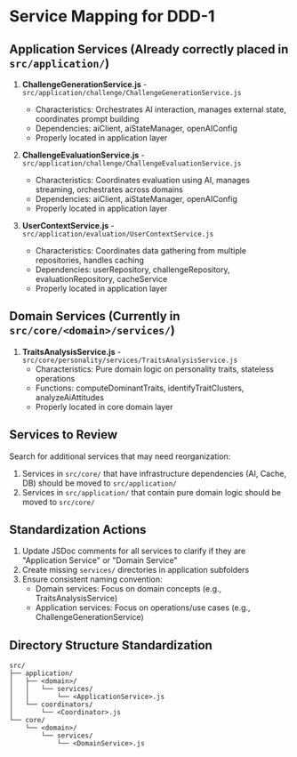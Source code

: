 # Service Mapping for DDD-1

## Application Services (Already correctly placed in `src/application/`)

1. **ChallengeGenerationService.js** - `src/application/challenge/ChallengeGenerationService.js`
   - Characteristics: Orchestrates AI interaction, manages external state, coordinates prompt building
   - Dependencies: aiClient, aiStateManager, openAIConfig
   - Properly located in application layer

2. **ChallengeEvaluationService.js** - `src/application/challenge/ChallengeEvaluationService.js`
   - Characteristics: Coordinates evaluation using AI, manages streaming, orchestrates across domains
   - Dependencies: aiClient, aiStateManager, openAIConfig
   - Properly located in application layer

3. **UserContextService.js** - `src/application/evaluation/UserContextService.js`
   - Characteristics: Coordinates data gathering from multiple repositories, handles caching
   - Dependencies: userRepository, challengeRepository, evaluationRepository, cacheService
   - Properly located in application layer

## Domain Services (Currently in `src/core/<domain>/services/`)

1. **TraitsAnalysisService.js** - `src/core/personality/services/TraitsAnalysisService.js`
   - Characteristics: Pure domain logic on personality traits, stateless operations
   - Functions: computeDominantTraits, identifyTraitClusters, analyzeAiAttitudes
   - Properly located in core domain layer

## Services to Review

Search for additional services that may need reorganization:

1. Services in `src/core/` that have infrastructure dependencies (AI, Cache, DB) should be moved to `src/application/`
2. Services in `src/application/` that contain pure domain logic should be moved to `src/core/`

## Standardization Actions

1. Update JSDoc comments for all services to clarify if they are "Application Service" or "Domain Service"
2. Create missing `services/` directories in application subfolders
3. Ensure consistent naming convention: 
   - Domain services: Focus on domain concepts (e.g., TraitsAnalysisService)
   - Application services: Focus on operations/use cases (e.g., ChallengeGenerationService)

## Directory Structure Standardization

```
src/
├── application/
│   ├── <domain>/
│   │   └── services/
│   │       └── <ApplicationService>.js
│   └── coordinators/
│       └── <Coordinator>.js
└── core/
    └── <domain>/
        └── services/
            └── <DomainService>.js
``` 